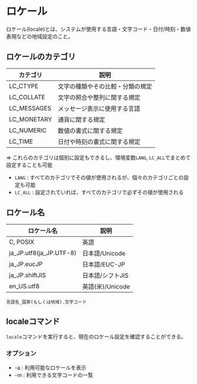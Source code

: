 # ロケール

ロケール(locale)とは、システムが使用する言語・文字コード・日付/時刻・数値表現などの地域設定のこと。

## ロケールのカテゴリ

| カテゴリ    | 説明                             |
|-------------|----------------------------------|
| LC_CTYPE    | 文字の種類やその比較・分類の規定 |
| LC_COLLATE  | 文字の照合や整列に関する規定     |
| LC_MESSAGES | メッセージ表示に使用する言語     |
| LC_MONETARY | 通貨に関する規定                 |
| LC_NUMERIC  | 数値の書式に関する規定           |
| LC_TIME     | 日付や時刻の書式に関する規定     |

=> これらのカテゴリは個別に設定もできるし、環境変数`LANG`, `LC_ALL`でまとめて設定することも可能

- `LANG` : すべてのカテゴリでその値が使用されるが、個々のカテゴリごとの設定も可能
- `LC_ALL` : 設定されていれば、すべてのカテゴリで必ずその値が使用される

## ロケール名

| ロケール名              | 説明             |
|-------------------------|------------------|
| C, POSIX                | 英語             |
| ja_JP.utf8(ja_JP.UTF-8) | 日本語/Unicode   |
| ja_JP.eucJP             | 日本語/EUC-JP    |
| ja_JP.shiftJIS          | 日本語/シフトJIS |
| en_US.utf8              | 英語(米)/Unicode |

```
言語名_国家(もしくは地域).文字コード
```

## localeコマンド

`locale`コマンドを実行すると、現在のロケール設定を確認することができる。

### オプション

- -a : 利用可能なロケールを表示
- -m : 利用できる文字コードの一覧

